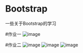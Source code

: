 # Bootstrap
一些关于Bootstrap的学习


#作业一
![image](https://user-images.githubusercontent.com/101383800/200597365-1b17702a-90a9-4b60-b848-08d3a65621f5.png)


#作业二
![image](https://user-images.githubusercontent.com/101383800/201513153-77bb3eaa-2e53-48f8-92e3-de10592c0feb.png)
![image](https://user-images.githubusercontent.com/101383800/201513166-56166bf3-e374-4905-9355-23034a3571ea.png)
![image](https://user-images.githubusercontent.com/101383800/201513183-d7f9edbb-f364-4d04-97bd-daaf3d6d4a28.png)

